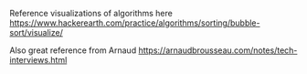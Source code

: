 Reference visualizations of algorithms here https://www.hackerearth.com/practice/algorithms/sorting/bubble-sort/visualize/

Also great reference from Arnaud https://arnaudbrousseau.com/notes/tech-interviews.html
